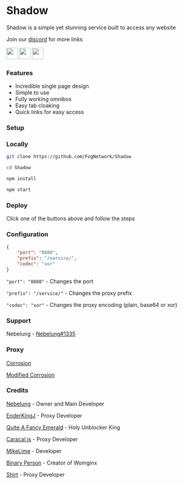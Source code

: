 # Shadow
Shadow is a simple yet stunning service built to access any website

Join our [discord](https://discord.gg/yk33HZSZkU) for more links

<a href="https://heroku.com/deploy?template=https://github.com/FogNetwork/Shadow"><img height="30px" src="https://raw.githubusercontent.com/FogNetwork/Tsunami/main/deploy/heroku2.svg"><img></a>
<a href="https://repl.it/github/FogNetwork/Shadow"><img height="30px" src="https://raw.githubusercontent.com/FogNetwork/Tsunami/main/deploy/replit2.svg"><img></a>
<a href="https://glitch.com/edit/#!/import/github/FogNetwork/Shadow"><img height="30px" src="https://raw.githubusercontent.com/FogNetwork/Tsunami/main/deploy/glitch2.svg"><img></a>

### Features
- Incredible single page design
- Simple to use
- Fully working omnibox
- Easy tab cloaking
- Quick links for easy access

### Setup

### Locally

```sh
git clone https://github.com/FogNetwork/Shadow

cd Shadow

npm install

npm start
```

### Deploy

Click one of the buttons above and follow the steps

### Configuration

```json
{
    "port": "8080",
    "prefix": "/service/",
    "codec": "xor"
}
```

`"port": "8080"` - Changes the port

`"prefix": "/service/"` - Changes the proxy prefix

`"codec": "xor"` - Changes the proxy encoding (plain, base64 or xor)

### Support

Nebelung - [Nebelung#1335](https://discord.com/users/887118260963782686)

### Proxy 

[Corrosion](https://github.com/titaniumnetwork-dev/Corrosion)

[Modified Corrosion](https://github.com/BinBashBanana/Corrosion-Heroku)

### Credits

[Nebelung](https://github.com/Nebelung-Dev) - Owner and Main Developer

[EnderKingJ](https://github.com/EnderKingJ) - Proxy Developer

[Quite A Fancy Emerald](https://github.com/QuiteAFancyEmerald) - Holy Unblocker King

[Caracal.js](https://github.com/caracal-js) - Proxy Developer

[MikeLime](https://github.com/MikeLime-dev) - Developer

[Binary Person](https://github.com/binary-person) - Creator of Womginx

[Shirt](https://github.com/shirt-dev) - Proxy Developer